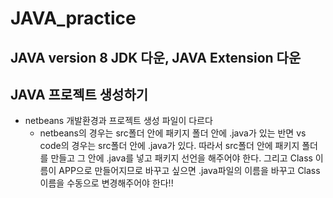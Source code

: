 # JAVA_practice
## JAVA version 8 JDK 다운, JAVA Extension 다운


## JAVA 프로젝트 생성하기 
* netbeans 개발환경과 프로젝트 생성 파일이 다르다
    * netbeans의 경우는 src폴더 안에 패키지 폴더 안에 .java가 있는 반면
    vs code의 경우는 src폴더 안에 .java가 있다. 따라서 src폴더 안에 패키지 폴더를 만들고 그 안에 .java를 넣고 패키지 선언을 해주어야 한다.
    그리고 Class 이름이 APP으로 만들어지므로 바꾸고 싶으면 .java파일의 이름을 바꾸고 Class 이름을 수동으로 변경해주어야 한다!!


